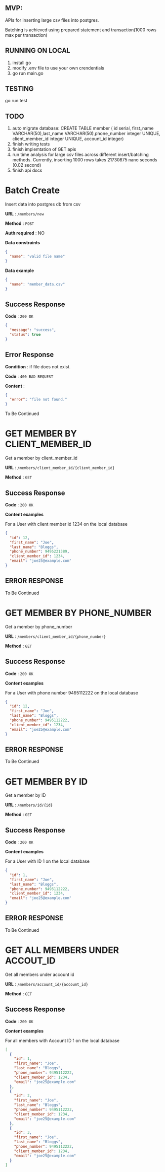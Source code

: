 ## MVP:

APIs for inserting large csv files into postgres.

Batching is achieved using prepared statement and transaction(1000 rows max per transaction)

## RUNNING ON LOCAL

1. install go
2. modify .env file to use your own crendentials
3. go run main.go

## TESTING

go run test

## TODO
1. auto migrate database: CREATE TABLE member (
id serial, first_name VARCHAR(50),last_name VARCHAR(50),phone_number integer UNIQUE, client_member_id integer UNIQUE, account_id integer)
2. finish writing tests
3. finish implemtation of GET apis
4. run time analysis for large csv files across different insert/batching methods. Currently, inserting 1000 rows takes 21730875 nano seconds (0.02 second)
5. finish api docs

# Batch Create

Insert data into postgres db from csv

**URL** : `/members/new`

**Method** : `POST`

**Auth required** : NO

**Data constraints**

```json
{
  "name": "valid file name"
}
```

**Data example**

```json
{
  "name": "member_data.csv"
}
```

## Success Response

**Code** : `200 OK`

```json
{
  "message": "success",
  "status": true
}
```

## Error Response

**Condition** : if file does not exist.

**Code** : `400 BAD REQUEST`

**Content** :

```json
{
  "error": "file not found."
}
```
To Be Continued 

# GET MEMBER BY CLIENT_MEMBER_ID

Get a member by client_member_id

**URL** : `/members/client_member_id/{client_member_id}`

**Method** : `GET`

## Success Response

**Code** : `200 OK`

**Content examples**

For a User with client member id 1234 on the local database

```json
{
  "id": 12,
  "first_name": "Joe",
  "last_name": "Bloggs",
  "phone_number": 9495221389,
  "client_member_id": 1234,
  "email": "joe25@example.com"
}
```

## ERROR RESPONSE

To Be Continued 

# GET MEMBER BY PHONE_NUMBER

Get a member by phone_number

**URL** : `/members/client_member_id/{phone_number}`

**Method** : `GET`

## Success Response

**Code** : `200 OK`

**Content examples**

For a User with phone number 9495112222 on the local database

```json
{
  "id": 12,
  "first_name": "Joe",
  "last_name": "Bloggs",
  "phone_number": 9495112222,
  "client_member_id": 1234,
  "email": "joe25@example.com"
}
```

## ERROR RESPONSE

To Be Continued 

# GET MEMBER BY ID

Get a member by ID

**URL** : `/members/id/{id}`

**Method** : `GET`

## Success Response

**Code** : `200 OK`

**Content examples**

For a User with ID 1 on the local database

```json
{
  "id": 1,
  "first_name": "Joe",
  "last_name": "Bloggs",
  "phone_number": 9495112222,
  "client_member_id": 1234,
  "email": "joe25@example.com"
}
```

## ERROR RESPONSE

To Be Continued 

# GET ALL MEMBERS UNDER ACCOUT_ID

Get all members under account id

**URL** : `/members/account_id/{account_id}`

**Method** : `GET`

## Success Response

**Code** : `200 OK`

**Content examples**

For all members with Account ID 1 on the local database

```json
[
  {
    "id": 1,
    "first_name": "Joe",
    "last_name": "Bloggs",
    "phone_number": 9495112222,
    "client_member_id": 1234,
    "email": "joe25@example.com"
  },
  {
    "id": 2,
    "first_name": "Joe",
    "last_name": "Bloggs",
    "phone_number": 9495112222,
    "client_member_id": 1234,
    "email": "joe25@example.com"
  },
  {
    "id": 3,
    "first_name": "Joe",
    "last_name": "Bloggs",
    "phone_number": 9495112222,
    "client_member_id": 1234,
    "email": "joe25@example.com"
  }
]
```
